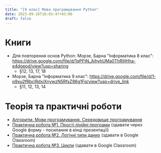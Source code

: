 ```yaml
---
title: "[9 клас] Мова програмування Python"
date: 2023-09-26T16:03:47+03:00
draft: false
---
```


# Книги
 - Для повторення основ Python: Морзе, Барна "Інформатика 8 клас": https://drive.google.com/file/d/1qPFtN_AihyhUMa0ThRIljHha-e4dgeod/view?usp=sharing
   - §12, 13, 17, 18
- Морзе, Барна "Інформатика 9 клас": https://drive.google.com/file/d/1-p9xu2fRbclRdxiXnywzN5RfsZ96g1Fq/view?usp=drive_link
   - §11, 12, 13, 14

# Теорія та практичні роботи

 - [Алгоритм. Мови програмування. Середовище програмування](https://docs.google.com/presentation/d/1bFXUnVN45FSV5A6a1EkgxUb-CxpdyKyWh-YBq7Ec3vg/edit#slide=id.p)
 - [Практична робота №1. Прості лінійні програми](https://docs.google.com/presentation/d/1sh1HZXPENba8oMvJkRWgOlBza-TlBU0Bt4vIpG7sW80/edit#slide=id.p) (здавати через Google форму - посилання в кінці презентації)
 - [Практична робота №2. Логічні типи даних](https://docs.google.com/presentation/d/1sR4An2h1up38e6tVwoJe585C89x9Gz-X?rtpof=true&usp=drive_fs) (здавати в Google Classroom)
 - [Практична робота №3. Цикли](https://docs.google.com/presentation/d/1sS_k6-HJeCv2Omzv0DnHd-c4SUre0a7Z?rtpof=true&usp=drive_fs) (здавати в Google Classroom)
